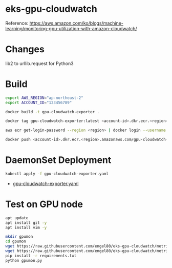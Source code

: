 # eks-gpu-cloudwatch

Reference: https://aws.amazon.com/ko/blogs/machine-learning/monitoring-gpu-utilization-with-amazon-cloudwatch/

# Changes

lib2 to urllib.request for Python3

# Build

```bash
export AWS_REGION="ap-northeast-2"
export ACCOUNT_ID="123456789"

docker build -t gpu-cloudwatch-exporter .

docker tag gpu-cloudwatch-exporter:latest <account-id>.dkr.ecr.<region>.amazonaws.com/gpu-cloudwatch-exporter:latest

aws ecr get-login-password --region <region> | docker login --username AWS --password-stdin <account-id>.dkr.ecr.<region>.amazonaws.com

docker push <account-id>.dkr.ecr.<region>.amazonaws.com/gpu-cloudwatch-exporter:latest
```

# DaemonSet Deployment  

```bash
kubectl apply -f gpu-cloudwatch-exporter.yaml
```

* [gpu-cloudwatch-exporter.yaml](./gpu-cloudwatch-exporter.yaml)

# Test on GPU node


```bash
apt update
apt install git -y
apt install vim -y

mkdir gpumon
cd gpumon
wget https://raw.githubusercontent.com/engel80/eks-gpu-cloudwatch/metric-test/gpumon.py
wget https://raw.githubusercontent.com/engel80/eks-gpu-cloudwatch/metric-test/requirements.txt
pip install -r requirements.txt
python gpumon.py
```
